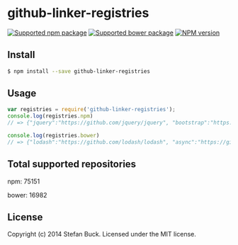 # github-linker-registries 
[![Supported npm package][count-npm-image]][count-npm-url] [![Supported bower package][count-bower-image]][count-bower-url] [![NPM version][npm-image]][npm-url]


## Install

```bash
$ npm install --save github-linker-registries
```


## Usage

```javascript
var registries = require('github-linker-registries');
console.log(registries.npm) 
// => {"jquery":"https://github.com/jquery/jquery", "bootstrap":"https://github.com/twbs/bootstrap" ...}

console.log(registries.bower)
// => {"lodash":"https://github.com/lodash/lodash", "async":"https://github.com/caolan/async" ...}
```


## Total supported repositories

npm: 75151

bower: 16982


## License

Copyright (c) 2014 Stefan Buck. Licensed under the MIT license.



[npm-url]: https://npmjs.org/package/github-linker-registries
[npm-image]: https://badge.fury.io/js/github-linker-registries.svg
[count-npm-url]: https://npmjs.org/
[count-npm-image]: http://img.shields.io/badge/npm-75151-green.svg
[count-bower-url]: https://bower.io/
[count-bower-image]: http://img.shields.io/badge/bower-16982-green.svg
